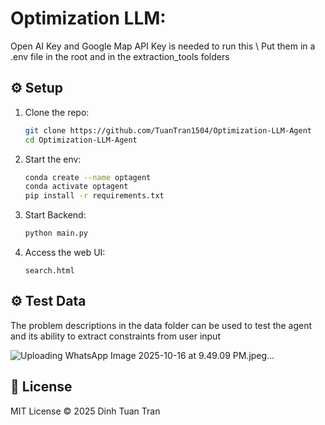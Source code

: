 # Optimization LLM: 


Open AI Key and Google Map API Key is needed to run this \\
Put them in a .env file in the root and in the extraction_tools folders

## ⚙️ Setup


1. Clone the repo:
   ```bash
   git clone https://github.com/TuanTran1504/Optimization-LLM-Agent
   cd Optimization-LLM-Agent
   ```

2. Start the env:
   ```bash
   conda create --name optagent
   conda activate optagent
   pip install -r requirements.txt
   ```
3. Start Backend:
   ```bash
   python main.py
   ```
3. Access the web UI:
   ```
   search.html
   ```

## ⚙️ Test Data

The problem descriptions in the data folder can be used to test the agent and its ability to extract constraints from user input 

![Uploading WhatsApp Image 2025-10-16 at 9.49.09 PM.jpeg…]()


## 📄 License

MIT License © 2025 Dinh Tuan Tran
